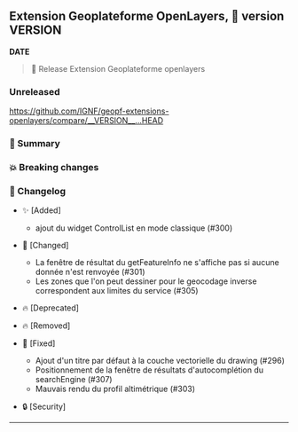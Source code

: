 ## Extension Geoplateforme OpenLayers, 🔖 version __VERSION__

__DATE__
> 🚀 Release Extension Geoplateforme openlayers

### Unreleased

<https://github.com/IGNF/geopf-extensions-openlayers/compare/__VERSION__...HEAD>

### 🎉 Summary

### 💥 Breaking changes

### 📖 Changelog

* ✨ [Added]

  - ajout du widget ControlList en mode classique (#300)

* 🔨 [Changed]

  - La fenêtre de résultat du getFeatureInfo ne s'affiche pas si aucune donnée n'est renvoyée (#301)
  - Les zones que l'on peut dessiner pour le geocodage inverse correspondent aux limites du service (#305)

* 🔥 [Deprecated]

* 🔥 [Removed]

* 🐛 [Fixed]

  - Ajout d'un titre par défaut à la couche vectorielle du drawing (#296)
  - Positionnement de la fenêtre de résultats d'autocomplétion du searchEngine (#307)
  - Mauvais rendu du profil altimétrique (#303) 
    
* 🔒 [Security]


---
